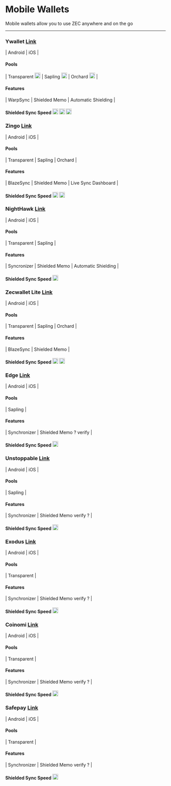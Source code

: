 # Mobile Wallets

Mobile wallets allow you to use ZEC anywhere and on the go

---

### Ywallet [Link](https://ywallet.app/installation/)
| Android | iOS |

#### Pools
| Transparent <img src="https://raw.githubusercontent.com/FortAwesome/Font-Awesome/6.x/svgs/solid/shield-halved.svg" width="18" height="18"> | Sapling <img src="https://raw.githubusercontent.com/FortAwesome/Font-Awesome/6.x/svgs/solid/shield.svg" width="18" height="18"> | Orchard <img src="https://raw.githubusercontent.com/FortAwesome/Font-Awesome/6.x/svgs/solid/shield.svg" width="18" height="18"> |

#### Features
| WarpSync | Shielded Memo | Automatic Shielding |

#### Shielded Sync Speed <img src="https://raw.githubusercontent.com/FortAwesome/Font-Awesome/6.x/svgs/solid/bolt.svg" width="18" height="18"> <img src="https://raw.githubusercontent.com/FortAwesome/Font-Awesome/6.x/svgs/solid/bolt.svg" width="18" height="18"> <img src="https://raw.githubusercontent.com/FortAwesome/Font-Awesome/6.x/svgs/solid/bolt.svg" width="18" height="18">



### Zingo [Link](https://www.zingolabs.org/)
| Android | iOS |

#### Pools
| Transparent | Sapling | Orchard |

#### Features
| BlazeSync | Shielded Memo | Live Sync Dashboard |

#### Shielded Sync Speed <img src="https://raw.githubusercontent.com/FortAwesome/Font-Awesome/6.x/svgs/solid/bolt.svg" width="18" height="18"> <img src="https://raw.githubusercontent.com/FortAwesome/Font-Awesome/6.x/svgs/solid/bolt.svg" width="18" height="18">



### NightHawk [Link](https://nighthawkwallet.com/)
| Android | iOS |

#### Pools
| Transparent | Sapling |

#### Features
| Syncronizer | Shielded Memo | Automatic Shielding |

#### Shielded Sync Speed <img src="https://raw.githubusercontent.com/FortAwesome/Font-Awesome/6.x/svgs/solid/bolt.svg" width="18" height="18">



### Zecwallet Lite [Link](https://zecwallet.co/)
| Android | iOS |

#### Pools
| Transparent | Sapling | Orchard |

#### Features
| BlazeSync | Shielded Memo |

#### Shielded Sync Speed <img src="https://raw.githubusercontent.com/FortAwesome/Font-Awesome/6.x/svgs/solid/bolt.svg" width="18" height="18"> <img src="https://raw.githubusercontent.com/FortAwesome/Font-Awesome/6.x/svgs/solid/bolt.svg" width="18" height="18">




### Edge [Link](https://edge.app/)
| Android | iOS |

#### Pools
| Sapling |

#### Features
| Synchronizer | Shielded Memo ? verify |

#### Shielded Sync Speed <img src="https://raw.githubusercontent.com/FortAwesome/Font-Awesome/6.x/svgs/solid/bolt.svg" width="18" height="18">



### Unstoppable [Link](https://unstoppable.money/)
| Android | iOS |

#### Pools
| Sapling |

#### Features
| Synchronizer | Shielded Memo verify ? |

#### Shielded Sync Speed <img src="https://raw.githubusercontent.com/FortAwesome/Font-Awesome/6.x/svgs/solid/bolt.svg" width="18" height="18">



### Exodus [Link](https://www.exodus.com/zcash-wallet-zec)
| Android | iOS |

#### Pools
| Transparent |

#### Features
| Synchronizer | Shielded Memo verify ? |

#### Shielded Sync Speed <img src="https://raw.githubusercontent.com/FortAwesome/Font-Awesome/6.x/svgs/solid/bolt.svg" width="18" height="18">



### Coinomi [Link](https://www.coinomi.com/en/)
| Android | iOS |

#### Pools
| Transparent |

#### Features
| Synchronizer | Shielded Memo verify ? |

#### Shielded Sync Speed <img src="https://raw.githubusercontent.com/FortAwesome/Font-Awesome/6.x/svgs/solid/bolt.svg" width="18" height="18">




### Safepay [Link](https://www.safepal.com/)
| Android | iOS |

#### Pools
| Transparent |

#### Features
| Synchronizer | Shielded Memo verify ? |

#### Shielded Sync Speed <img src="https://raw.githubusercontent.com/FortAwesome/Font-Awesome/6.x/svgs/solid/bolt.svg" width="18" height="18">

